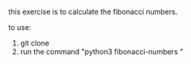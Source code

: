 this exercise is to calculate the fibonacci numbers.

to use:
  1. git clone
  2. run the command "python3 fibonacci-numbers <number>"
